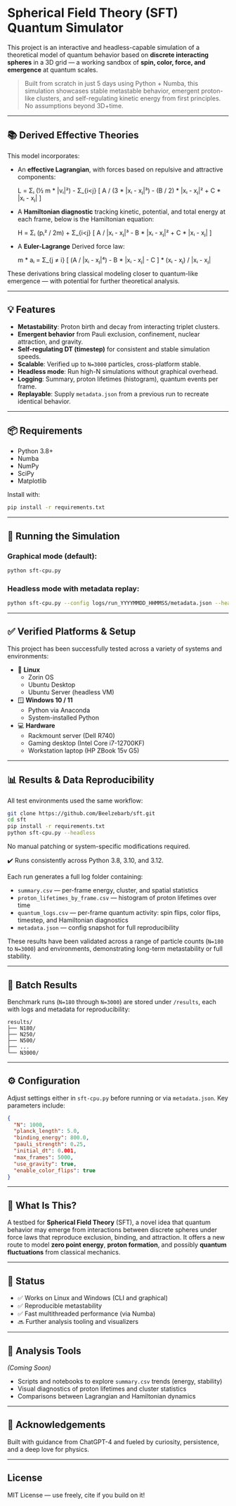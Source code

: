 # Spherical Field Theory (SFT) Quantum Simulator

This project is an interactive and headless-capable simulation of a theoretical model of quantum behavior based on **discrete interacting spheres** in a 3D grid — a working sandbox of **spin, color, force, and emergence** at quantum scales.

> Built from scratch in just 5 days using Python + Numba, this simulation showcases stable metastable behavior, emergent proton-like clusters, and self-regulating kinetic energy from first principles. No assumptions beyond 3D+time.

---

## 📚 Derived Effective Theories

This model incorporates:
- An **effective Lagrangian**, with forces based on repulsive and attractive components:

  L = Σᵢ (½ m * |vᵢ|²) - Σ_{i<j} [ A / (3 * |xᵢ - xⱼ|³) - (B / 2) * |xᵢ - xⱼ|² + C * |xᵢ - xⱼ| ]
- A **Hamiltonian diagnostic** tracking kinetic, potential, and total energy at each frame, below is the Hamiltonian equation:

  H = Σᵢ (pᵢ² / 2m) + Σ_{i<j} [ A / |xᵢ - xⱼ|³ - B * |xᵢ - xⱼ|² + C * |xᵢ - xⱼ| ]

- A **Euler-Lagrange** Derived force law:

  m * aᵢ = Σ_{j ≠ i} [ (A / |xᵢ - xⱼ|⁴) - B * |xᵢ - xⱼ| - C ] * (xᵢ - xⱼ) / |xᵢ - xⱼ|

These derivations bring classical modeling closer to quantum-like emergence — with potential for further theoretical analysis.

---

## 💡 Features

- **Metastability**: Proton birth and decay from interacting triplet clusters.
- **Emergent behavior** from Pauli exclusion, confinement, nuclear attraction, and gravity.
- **Self-regulating DT (timestep)** for consistent and stable simulation speeds.
- **Scalable**: Verified up to `N=3000` particles, cross-platform stable.
- **Headless mode**: Run high-N simulations without graphical overhead.
- **Logging**: Summary, proton lifetimes (histogram), quantum events per frame.
- **Replayable**: Supply `metadata.json` from a previous run to recreate identical behavior.

---

## 📦 Requirements

- Python 3.8+
- Numba
- NumPy
- SciPy
- Matplotlib

Install with:

```bash
pip install -r requirements.txt
```

---

## 🚀 Running the Simulation

### Graphical mode (default):

```bash
python sft-cpu.py
```

### Headless mode with metadata replay:

```bash
python sft-cpu.py --config logs/run_YYYYMMDD_HHMMSS/metadata.json --headless
```

---

## ✅ Verified Platforms & Setup

This project has been successfully tested across a variety of systems and environments:

- 🐧 **Linux**  
  - Zorin OS  
  - Ubuntu Desktop  
  - Ubuntu Server (headless VM)  
- 🪟 **Windows 10 / 11**  
  - Python via Anaconda  
  - System-installed Python  
- 💻 **Hardware**  
  - Rackmount server (Dell R740)  
  - Gaming desktop (Intel Core i7-12700KF)  
  - Workstation laptop (HP ZBook 15v G5)

---

## 📊 Results & Data Reproducibility

All test environments used the same workflow:

```bash
git clone https://github.com/Beelzebarb/sft.git
cd sft
pip install -r requirements.txt
python sft-cpu.py --headless
```

No manual patching or system-specific modifications required.

✔️ Runs consistently across Python 3.8, 3.10, and 3.12.

Each run generates a full log folder containing:
- `summary.csv` — per-frame energy, cluster, and spatial statistics
- `proton_lifetimes_by_frame.csv` — histogram of proton lifetimes over time
- `quantum_logs.csv` — per-frame quantum activity: spin flips, color flips, timestep, and Hamiltonian diagnostics
- `metadata.json` — config snapshot for full reproducibility

These results have been validated across a range of particle counts (`N=180` to `N=3000`) and environments, demonstrating long-term metastability or full stability.

---

## 📂 Batch Results

Benchmark runs (`N=180` through `N=3000`) are stored under `/results`, each with logs and metadata for reproducibility:

```
results/
├── N180/
├── N250/
├── N500/
├── ...
└── N3000/
```

---

## ⚙️ Configuration

Adjust settings either in `sft-cpu.py` before running or via `metadata.json`. Key parameters include:

```json
{
  "N": 1000,
  "planck_length": 5.0,
  "binding_energy": 800.0,
  "pauli_strength": 0.25,
  "initial_dt": 0.001,
  "max_frames": 5000,
  "use_gravity": true,
  "enable_color_flips": true
}
```

---

## 🧠 What Is This?

A testbed for **Spherical Field Theory** (SFT), a novel idea that quantum behavior may emerge from interactions between discrete spheres under force laws that reproduce exclusion, binding, and attraction. It offers a new route to model **zero point energy**, **proton formation**, and possibly **quantum fluctuations** from classical mechanics.

---

## 📍 Status

- ✅ Works on Linux and Windows (CLI and graphical)
- ✅ Reproducible metastability
- ✅ Fast multithreaded performance (via Numba)
- 🔜 Further analysis tooling and visualizers

---

## 🧪 Analysis Tools

*(Coming Soon)*

- Scripts and notebooks to explore `summary.csv` trends (energy, stability)
- Visual diagnostics of proton lifetimes and cluster statistics
- Comparisons between Lagrangian and Hamiltonian dynamics

---

## 🙏 Acknowledgements

Built with guidance from ChatGPT-4 and fueled by curiosity, persistence, and a deep love for physics.

---

## License

MIT License — use freely, cite if you build on it!
